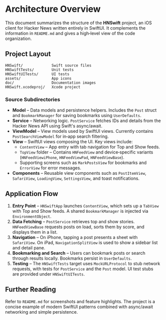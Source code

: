 # Architecture Overview

This document summarizes the structure of the **HNSwift** project, an iOS client for Hacker News written entirely in SwiftUI. It complements the information in `README.md` and gives a high‑level view of the code organization.

## Project Layout

```
HNSwift/             Swift source files
HNSwiftTests/        Unit tests
HNSwiftUITests/      UI tests
assets/              App icons
doc/                 Documentation images
HNSwift.xcodeproj/   Xcode project
```

### Source Subdirectories

- **Model** – Data models and persistence helpers. Includes the `Post` struct and `BookmarkManager` for saving bookmarks using `UserDefaults`.
- **Service** – Networking logic. `PostService` fetches IDs and details from the Hacker News API using Swift's async/await.
- **ViewModel** – View models used by SwiftUI views. Currently contains `PostSearchViewModel` for in‑app search filtering.
- **View** – SwiftUI views composing the UI. Key views include:
  - `ContentView` – App entry with tab navigation for Top and Show feeds.
  - `TopView` folder – Contains `HNFeedView` and device‑specific variants (`HNFeedViewiPhone`, `HNFeedViewPad`, `HNFeedViewBase`).
  - Supporting screens such as `MarkPostsView` for bookmarks and `ErrorView` for error messages.
- **Components** – Reusable view components such as `PostItemView`, `SafariView`, `LoadingView`, `SettingsView`, and toast notifications.

## Application Flow

1. **Entry Point** – `HNSwiftApp` launches `ContentView`, which sets up a `TabView` with Top and Show feeds. A shared `BookmarkManager` is injected via `EnvironmentObject`.
2. **Data Fetching** – `PostService` retrieves top and show stories. `HNFeedViewBase` requests posts on load, sorts them by score, and displays them in a list.
3. **Navigation** – On iPhone, tapping a post presents a sheet with `SafariView`. On iPad, `NavigationSplitView` is used to show a sidebar list and detail pane.
4. **Bookmarking and Search** – Users can bookmark posts or search through results locally. Bookmarks persist in `UserDefaults`.
5. **Testing** – The `HNSwiftTests` target uses `MockURLProtocol` to stub network requests, with tests for `PostService` and the `Post` model. UI test stubs are provided under `HNSwiftUITests`.

## Further Reading

Refer to `README.md` for screenshots and feature highlights. The project is a concise example of modern SwiftUI patterns combined with async/await networking and simple persistence.

